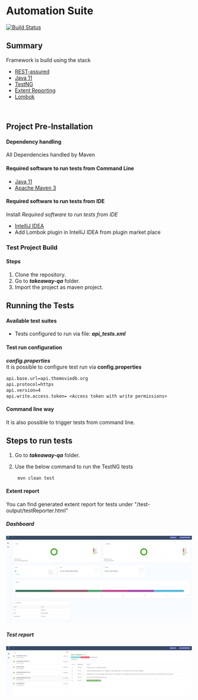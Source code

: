 # Automation Suite
[![Build Status](https://travis-ci.org/hemantjanrao/takeaway-qa.svg?branch=master)](https://travis-ci.org/hemantjanrao/takeaway-qa)
## Summary

Framework is build using the stack
* [REST-assured](http://rest-assured.io/)
* [Java 11](https://www.oracle.com/java/technologies/javase-jdk11-downloads.html)
* [TestNG](https://testng.org/doc/)
* [Extent Reporting](https://extentreports.com/)
* [Lombok](https://projectlombok.org/)

<br>

## Project Pre-Installation

#### Dependency handling
All Dependencies handled by Maven

#### Required software to run tests from Command Line
* [Java 11](https://www.oracle.com/java/technologies/javase-jdk11-downloads.html)
* [Apache Maven 3](http://maven.apache.org/download.cgi)

#### Required software to run tests from IDE
Install *Required software to run tests from IDE* 
* [IntelliJ IDEA](https://www.jetbrains.com/de-de/idea/)
* Add Lombok plugin in IntelliJ IDEA from plugin market place

### Test Project Build

#### Steps
1. Clone the repository.
2. Go to ***takeaway-qa*** folder.
3. Import the project as maven project.

## Running the Tests 

#### Available test suites
- Tests configured to run via file: ***api_tests.xml***

#### Test run configuration

***config.properties***
<br>
It is possible to configure test run via **config.properties**

    api.base.url=api.themoviedb.org
    api.protocol=https
    api.version=4
    api.write.access.token= <Access token with write permissions>

#### Command line way
It is also possible to trigger tests from command line.

## Steps to run tests
1. Go to ***takeaway-qa*** folder.
2. Use the below command to run the TestNG tests
     
        mvn clean test
        
#### Extent report
You can find generated extent report for tests under "/test-output/testReporter.html"

##### Dashboard
![Alt text](report_dashboard.png)

##### Test report
![Alt text](test_report.png)
